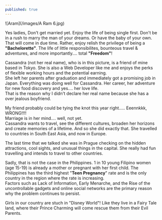 ```yaml
---
published: true
---
```

![Aram](/images/A Ram 6.jpg)

Yes ladies, Don't get married yet. Enjoy the life of being single first. Don't be in a rush to marry the man of your dreams. Or have the baby of your own. That will come in due time.
Rather, enjoy relish the privilege of being a **"Bachelorette"**. The life of little responsibilites, bounteous travel & adventures, and more importantly.... total **"Freedom"**!

Cassandra (not her real name), who is in this picture, is a friend of mine based in Tokyo. She is also a Web Developer like me and enjoys the perks of flexible working hours and the potential earning.   
She left her parents after graduation and immediately got a promising job in Japan. Everything was doing well for Cassandra. Her career, her adventure for new food discovery and yes.... her love life.   
That is the reason why I didn't declare her real name because she has a over jealous boyfriend. 

My friend probably could be tying the knot this year right..... Eeennkkk, WRONG!!!!   
Marriage is in her mind.... well, not yet.   
Cassandra wants to travel, see the different cultures, broaden her horizons and create memories of a lifetime. And so she did exactly that. She travelled to countries in South East Asia, and now in Europe. 

The last time that we talked she was in Prague checking on the hidden attractions, cool sights, and unusual things in the capital. She really had fun travelling and intends to travel to other countries.

Sadly, that is not the case in the Philippines. 1 in 10 young Filipino women (age 15-19) is already a mother or pregnant with her first child. The Philippines has the third highest "**Teen Pregnancy**" rate and is the only country in the region where the rate is increasing.   
Factors such as Lack of Information, Early Menarche, and the Rise of the uncontrollable gadgets and online social networks are the primary reason why the problem continues to persist.

Girls in our country are stuch in "Disney World"! Like they live in a Fairy Tale land, where their Prince Charming will come rescue them from their Evil Parents. 

